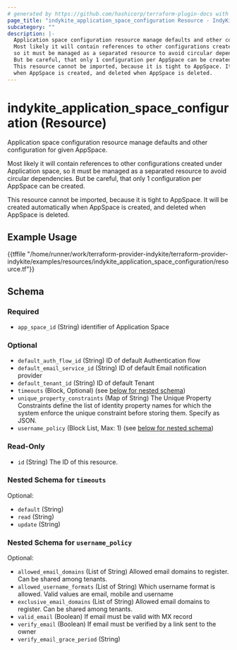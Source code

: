 ```yaml
---
# generated by https://github.com/hashicorp/terraform-plugin-docs with custom templates
page_title: "indykite_application_space_configuration Resource - IndyKite"
subcategory: ""
description: |-
  Application space configuration resource manage defaults and other configuration for given AppSpace.
  Most likely it will contain references to other configurations created under Application space,
  so it must be managed as a separated resource to avoid circular dependencies.
  But be careful, that only 1 configuration per AppSpace can be created.
  This resource cannot be imported, because it is tight to AppSpace. It will be created automatically
  when AppSpace is created, and deleted when AppSpace is deleted.
---
```


# indykite_application_space_configuration (Resource)

Application space configuration resource manage defaults and other configuration for given AppSpace.

Most likely it will contain references to other configurations created under Application space,
so it must be managed as a separated resource to avoid circular dependencies.
But be careful, that only 1 configuration per AppSpace can be created.

This resource cannot be imported, because it is tight to AppSpace. It will be created automatically
when AppSpace is created, and deleted when AppSpace is deleted.

## Example Usage

{{tffile "/home/runner/work/terraform-provider-indykite/terraform-provider-indykite/examples/resources/indykite_application_space_configuration/resource.tf"}}

<!-- schema generated by tfplugindocs -->
## Schema

### Required

- `app_space_id` (String) identifier of Application Space

### Optional

- `default_auth_flow_id` (String) ID of default Authentication flow
- `default_email_service_id` (String) ID of default Email notification provider
- `default_tenant_id` (String) ID of default Tenant
- `timeouts` (Block, Optional) (see [below for nested schema](#nestedblock--timeouts))
- `unique_property_constraints` (Map of String) The Unique Property Constraints define the list of identity property names for which the system enforce the unique constraint before storing them. Specify as JSON.
- `username_policy` (Block List, Max: 1) (see [below for nested schema](#nestedblock--username_policy))

### Read-Only

- `id` (String) The ID of this resource.

<a id="nestedblock--timeouts"></a>
### Nested Schema for `timeouts`

Optional:

- `default` (String)
- `read` (String)
- `update` (String)


<a id="nestedblock--username_policy"></a>
### Nested Schema for `username_policy`

Optional:

- `allowed_email_domains` (List of String) Allowed email domains to register. Can be shared among tenants.
- `allowed_username_formats` (List of String) Which username format is allowed. Valid values are email, mobile and username
- `exclusive_email_domains` (List of String) Allowed email domains to register. Can be shared among tenants.
- `valid_email` (Boolean) If email must be valid with MX record
- `verify_email` (Boolean) If email must be verified by a link sent to the owner
- `verify_email_grace_period` (String)
